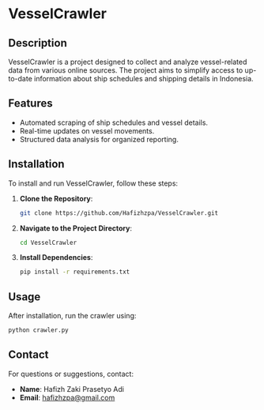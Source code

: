 # VesselCrawler

## Description

VesselCrawler is a project designed to collect and analyze vessel-related data from various online sources. The project aims to simplify access to up-to-date information about ship schedules and shipping details in Indonesia.

## Features

- Automated scraping of ship schedules and vessel details.
- Real-time updates on vessel movements.
- Structured data analysis for organized reporting.

## Installation

To install and run VesselCrawler, follow these steps:

1. **Clone the Repository**:
   ```bash
   git clone https://github.com/Hafizhzpa/VesselCrawler.git
   ```

2. **Navigate to the Project Directory**:
   ```bash
   cd VesselCrawler
   ```

3. **Install Dependencies**:
   ```bash
   pip install -r requirements.txt
   ```

## Usage

After installation, run the crawler using:
```bash
python crawler.py
```

## Contact

For questions or suggestions, contact:

- **Name**: Hafizh Zaki Prasetyo Adi
- **Email**: [hafizhzpa@gmail.com](mailto:hafizhzpa@gmail.com)
```
